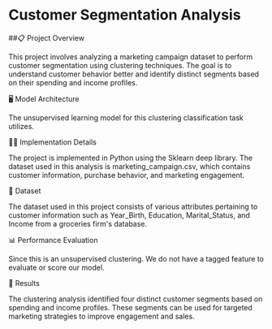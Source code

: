 # Customer Segmentation Analysis

##📋 Project Overview

This project involves analyzing a marketing campaign dataset to perform customer segmentation using clustering techniques. The goal is to understand customer behavior better and identify distinct segments based on their spending and income profiles.

🖥️ Model Architecture

The unsupervised learning model for this clustering classification task utilizes.

🧑‍💻 Implementation Details

The project is implemented in Python using the Sklearn deep library. The dataset used in this analysis is marketing_campaign.csv, which contains customer information, purchase behavior, and marketing engagement.

📂 Dataset

The dataset used in this project consists of various attributes pertaining to customer information such as Year_Birth, Education, Marital_Status, and Income from a groceries firm's database.

📊 Performance Evaluation

Since this is an unsupervised clustering. We do not have a tagged feature to evaluate or score our model. 

🚀 Results

The clustering analysis identified four distinct customer segments based on spending and income profiles. These segments can be used for targeted marketing strategies to improve engagement and sales.
